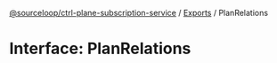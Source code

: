 [@sourceloop/ctrl-plane-subscription-service](../README.md) / [Exports](../modules.md) / PlanRelations

# Interface: PlanRelations

